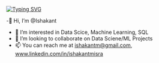 [![Typing SVG](https://readme-typing-svg.demolab.com?font=Rubik&size=25&pause=1000&color=4E94F7&center=true&width=435&lines=Welcome+To+My+Profile+%F0%9F%90%B1%E2%80%8D%F0%9F%91%A4;Data+Scientist%F0%9F%91%A8%E2%80%8D%F0%9F%92%BB;Research+%26+Artificial+Intelligence%F0%9F%8E%86;Machine+Learning%F0%9F%A7%AE)](https://git.io/typing-svg)

-👋 Hi, I’m @Ishakant
- 👀 I’m interested in Data Scice, Machine Learning, SQL
- 💞️ I’m looking to collaborate on Data Sciene/ML Projects
- 📫 You can reach me at ishakantm@gmail.com, www.linkedin.com/in/ishakantmisra

<!---
Ishakant/Ishakant is a ✨ special ✨ repository because its `README.md` (this file) appears on your GitHub profile.
You can click the Preview link to take a look at your changes.
--->
